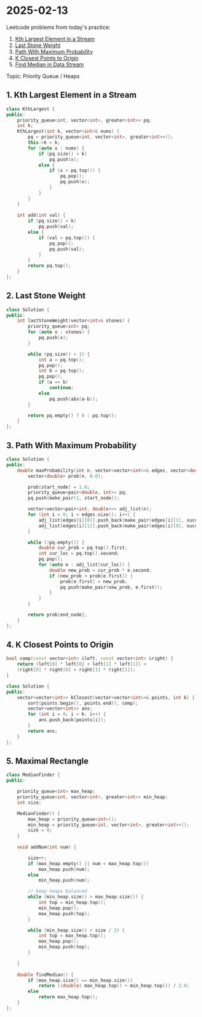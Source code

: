 # 2025-02-13

Leetcode problems from today's practice:

1. [Kth Largest Element in a Stream](https://leetcode.com/problems/kth-largest-element-in-a-stream)
2. [Last Stone Weight](https://leetcode.com/problems/last-stone-weight)
3. [Path With Maximum Probability](https://leetcode.com/problems/path-with-maximum-probability/)
4. [K Closest Points to Origin](https://leetcode.com/problems/k-closest-points-to-origin/)
5. [Find Median in Data Stream](https://leetcode.com/problems/find-median-from-data-stream/)


Topic: Priority Queue / Heaps

## 1. Kth Largest Element in a Stream
```cpp
class KthLargest {
public:
    priority_queue<int, vector<int>, greater<int>> pq;
    int k;
    KthLargest(int k, vector<int>& nums) {
        pq = priority_queue<int, vector<int>, greater<int>>();
        this->k = k;
        for (auto x : nums) {
            if (pq.size() < k)
                pq.push(x);
            else {
                if (x > pq.top()) {
                    pq.pop();
                    pq.push(x);
                }
            }
        }
    }
    
    int add(int val) {
        if (pq.size() < k)
            pq.push(val);
        else {
            if (val > pq.top()) {
                pq.pop();
                pq.push(val);
            }
        }
        return pq.top();
    }
};
```

## 2. Last Stone Weight
```cpp
class Solution {
public:
    int lastStoneWeight(vector<int>& stones) {
        priority_queue<int> pq;
        for (auto x : stones) {
            pq.push(x);
        }

        while (pq.size() > 1) {
            int a = pq.top();
            pq.pop();
            int b = pq.top();
            pq.pop();
            if (a == b)
                continue;
            else
                pq.push(abs(a-b));
        }

        return pq.empty() ? 0 : pq.top();
    }
};
```

## 3. Path With Maximum Probability
```cpp
class Solution {
public:
    double maxProbability(int n, vector<vector<int>>& edges, vector<double>& succProb, int start_node, int end_node) {
        vector<double> prob(n, 0.0);

        prob[start_node] = 1.0;
        priority_queue<pair<double, int>> pq;
        pq.push(make_pair(1, start_node));

        vector<vector<pair<int, double>>> adj_list(n);
        for (int i = 0; i < edges.size(); i++) {
            adj_list[edges[i][0]].push_back(make_pair(edges[i][1], succProb[i]));
            adj_list[edges[i][1]].push_back(make_pair(edges[i][0], succProb[i]));
        }

        while (!pq.empty()) {
            double cur_prob = pq.top().first;
            int cur_loc = pq.top().second;
            pq.pop();
            for (auto e : adj_list[cur_loc]) {
                double new_prob = cur_prob * e.second;
                if (new_prob > prob[e.first]) {
                    prob[e.first] = new_prob;
                    pq.push(make_pair(new_prob, e.first));
                }
            }
        }

        return prob[end_node];
    }
};
```

## 4. K Closest Points to Origin
```cpp
bool comp(const vector<int> &left, const vector<int> &right) {
    return (left[0] * left[0] + left[1] * left[1]) <
    (right[0] * right[0] + right[1] * right[1]);
}

class Solution {
public:
    vector<vector<int>> kClosest(vector<vector<int>>& points, int k) {
        sort(points.begin(), points.end(), comp);
        vector<vector<int>> ans;
        for (int i = 0; i < k; i++) {
            ans.push_back(points[i]);
        }
        return ans;
    }
};
```

## 5. Maximal Rectangle
```cpp
class MedianFinder {
public:

    priority_queue<int> max_heap;
    priority_queue<int, vector<int>, greater<int>> min_heap;
    int size;

    MedianFinder() {
        max_heap = priority_queue<int>();
        min_heap = priority_queue<int, vector<int>, greater<int>>();
        size = 0;
    }
    
    void addNum(int num) {

        size++;
        if (max_heap.empty() || num < max_heap.top())
            max_heap.push(num);
        else
            min_heap.push(num);

        // keep heaps balanced
        while (min_heap.size() > max_heap.size()) {
            int top = min_heap.top();
            min_heap.pop();
            max_heap.push(top);
        }

        while (min_heap.size() < size / 2) {
            int top = max_heap.top();
            max_heap.pop();
            min_heap.push(top);
        }

    }
    
    double findMedian() {
        if (max_heap.size() == min_heap.size())
            return ((double) max_heap.top() + min_heap.top()) / 2.0;
        else
            return max_heap.top();
    }
};
```
